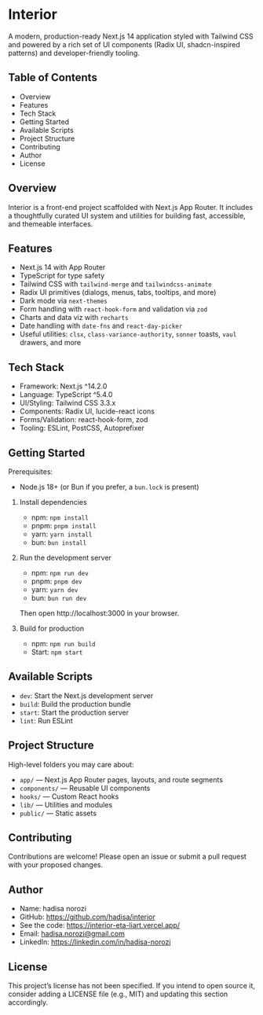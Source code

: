 # Interior
 
 A modern, production-ready Next.js 14 application styled with Tailwind CSS and powered by a rich set of UI components (Radix UI, shadcn-inspired patterns) and developer-friendly tooling.

 ## Table of Contents
 - Overview
 - Features
 - Tech Stack
 - Getting Started
 - Available Scripts
 - Project Structure
 - Contributing
 - Author
 - License

 ## Overview
 Interior is a front-end project scaffolded with Next.js App Router. It includes a thoughtfully curated UI system and utilities for building fast, accessible, and themeable interfaces.

 ## Features
 - Next.js 14 with App Router
 - TypeScript for type safety
 - Tailwind CSS with `tailwind-merge` and `tailwindcss-animate`
 - Radix UI primitives (dialogs, menus, tabs, tooltips, and more)
 - Dark mode via `next-themes`
 - Form handling with `react-hook-form` and validation via `zod`
 - Charts and data viz with `recharts`
 - Date handling with `date-fns` and `react-day-picker`
 - Useful utilities: `clsx`, `class-variance-authority`, `sonner` toasts, `vaul` drawers, and more

 ## Tech Stack
 - Framework: Next.js ^14.2.0
 - Language: TypeScript ^5.4.0
 - UI/Styling: Tailwind CSS 3.3.x
 - Components: Radix UI, lucide-react icons
 - Forms/Validation: react-hook-form, zod
 - Tooling: ESLint, PostCSS, Autoprefixer

 ## Getting Started
 Prerequisites:
 - Node.js 18+ (or Bun if you prefer, a `bun.lock` is present)

 1) Install dependencies
    - npm: `npm install`
    - pnpm: `pnpm install`
    - yarn: `yarn install`
    - bun: `bun install`

 2) Run the development server
    - npm: `npm run dev`
    - pnpm: `pnpm dev`
    - yarn: `yarn dev`
    - bun: `bun run dev`

    Then open http://localhost:3000 in your browser.

 3) Build for production
    - npm: `npm run build`
    - Start: `npm start`

 ## Available Scripts
 - `dev`: Start the Next.js development server
 - `build`: Build the production bundle
 - `start`: Start the production server
 - `lint`: Run ESLint

 ## Project Structure
 High-level folders you may care about:
 - `app/` — Next.js App Router pages, layouts, and route segments
 - `components/` — Reusable UI components
 - `hooks/` — Custom React hooks
 - `lib/` — Utilities and modules
 - `public/` — Static assets

 ## Contributing
 Contributions are welcome! Please open an issue or submit a pull request with your proposed changes.

 ## Author
 - Name: hadisa norozi
 - GitHub: https://github.com/hadisa/interior
 - See the code: https://interior-eta-liart.vercel.app/
 - Email: hadisa.norozi@gmail.com
 - LinkedIn: https://linkedin.com/in/hadisa-norozi

 ## License
 This project’s license has not been specified. If you intend to open source it, consider adding a LICENSE file (e.g., MIT) and updating this section accordingly.
